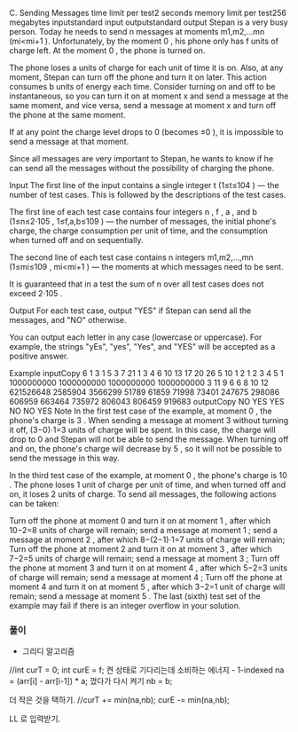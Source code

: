 C. Sending Messages
time limit per test2 seconds
memory limit per test256 megabytes
inputstandard input
outputstandard output
Stepan is a very busy person. Today he needs to send n
 messages at moments m1,m2,…mn
 (mi<mi+1
). Unfortunately, by the moment 0
, his phone only has f
 units of charge left. At the moment 0
, the phone is turned on.

The phone loses a
 units of charge for each unit of time it is on. Also, at any moment, Stepan can turn off the phone and turn it on later. This action consumes b
 units of energy each time. Consider turning on and off to be instantaneous, so you can turn it on at moment x
 and send a message at the same moment, and vice versa, send a message at moment x
 and turn off the phone at the same moment.

If at any point the charge level drops to 0
 (becomes ≤0
), it is impossible to send a message at that moment.

Since all messages are very important to Stepan, he wants to know if he can send all the messages without the possibility of charging the phone.

Input
The first line of the input contains a single integer t
 (1≤t≤104
) — the number of test cases. This is followed by the descriptions of the test cases.

The first line of each test case contains four integers n
, f
, a
, and b
 (1≤n≤2⋅105
, 1≤f,a,b≤109
) — the number of messages, the initial phone's charge, the charge consumption per unit of time, and the consumption when turned off and on sequentially.

The second line of each test case contains n
 integers m1,m2,…,mn
 (1≤mi≤109
, mi<mi+1
) — the moments at which messages need to be sent.

It is guaranteed that in a test the sum of n
 over all test cases does not exceed 2⋅105
.

Output
For each test case, output "YES" if Stepan can send all the messages, and "NO" otherwise.

You can output each letter in any case (lowercase or uppercase). For example, the strings "yEs", "yes", "Yes", and "YES" will be accepted as a positive answer.

Example
inputCopy
6
1 3 1 5
3
7 21 1 3
4 6 10 13 17 20 26
5 10 1 2
1 2 3 4 5
1 1000000000 1000000000 1000000000
1000000000
3 11 9 6
6 8 10
12 621526648 2585904 3566299
51789 61859 71998 73401 247675 298086 606959 663464 735972 806043 806459 919683
outputCopy
NO
YES
YES
NO
NO
YES
Note
In the first test case of the example, at moment 0
, the phone's charge is 3
. When sending a message at moment 3
 without turning it off, (3−0)⋅1=3
 units of charge will be spent. In this case, the charge will drop to 0
 and Stepan will not be able to send the message. When turning off and on, the phone's charge will decrease by 5
, so it will not be possible to send the message in this way.

In the third test case of the example, at moment 0
, the phone's charge is 10
. The phone loses 1
 unit of charge per unit of time, and when turned off and on, it loses 2
 units of charge. To send all messages, the following actions can be taken:

Turn off the phone at moment 0
 and turn it on at moment 1
, after which 10−2=8
 units of charge will remain;
send a message at moment 1
;
send a message at moment 2
, after which 8−(2−1)⋅1=7
 units of charge will remain;
Turn off the phone at moment 2
 and turn it on at moment 3
, after which 7−2=5
 units of charge will remain;
send a message at moment 3
;
Turn off the phone at moment 3
 and turn it on at moment 4
, after which 5−2=3
 units of charge will remain;
send a message at moment 4
;
Turn off the phone at moment 4
 and turn it on at moment 5
, after which 3−2=1
 unit of charge will remain;
send a message at moment 5
.
The last (sixth) test set of the example may fail if there is an integer overflow in your solution.



### 풀이
- 그리디 알고리즘

//int curT = 0;
int curE = f;
켠 상태로 기다리는데 소비하는 에너지 - 1-indexed
	na = (arr[i] - arr[i-1]) * a;
껐다가 다시 켜기
	nb = b;

더 작은 것을 택하기.
//curT += min(na,nb);
curE -= min(na,nb);

LL 로 입력받기.